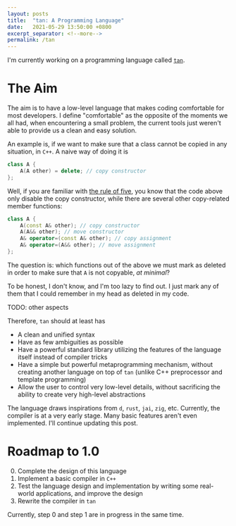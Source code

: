 ```yaml
---
layout: posts
title:  "tan: A Programming Language"
date:   2021-05-29 13:50:00 +0800
excerpt_separator: <!--more-->
permalink: /tan
---
```


I'm currently working on a programming language called [`tan`](https://github.com/tjysdsg/tan).

# The Aim

The aim is to have a low-level language that makes coding comfortable for most developers. I define "comfortable" as the
opposite of the moments we all had, when encountering a small problem, the current tools just weren't able to provide us
a clean and easy solution.

<!--more-->

An example is, if we want to make sure that a class cannot be copied in any situation, in `C++`. A naive way of doing it
is

```c++
class A {
    A(A other) = delete; // copy constructor
};
```

Well, if you are familiar with [the rule of five](https://en.cppreference.com/w/cpp/language/rule_of_three), you know
that the code above only disable the copy constructor, while there are several other copy-related member functions:

```c++
class A {
    A(const A& other); // copy constructor
    A(A&& other); // move constructor
    A& operator=(const A& other); // copy assignment
    A& operator=(A&& other); // move assignment
};
```

The question is: which functions out of the above we must mark as deleted in order to make sure that `A` is not
copyable, *at minimal*?

To be honest, I don't know, and I'm too lazy to find out. I just mark any of them that I could remember in my head as
deleted in my code.

TODO: other aspects

Therefore, `tan` should at least has

- A clean and unified syntax
- Have as few ambiguities as possible
- Have a powerful standard library utilizing the features of the language itself instead of compiler tricks
- Have a simple but powerful metaprogramming mechanism, without creating another language on top of `tan`
  (unlike C++ preprocessor and template programming)
- Allow the user to control very low-level details, without sacrificing the ability to create very high-level
  abstractions

The language draws inspirations from `d`, `rust`, `jai`, `zig`, etc. Currently, the compiler is at a very early stage.
Many basic features aren't even implemented. I'll continue updating this post.

# Roadmap to 1.0

0. Complete the design of this language
1. Implement a basic compiler in `C++`
2. Test the language design and implementation by writing some real-world applications, and improve the design
3. Rewrite the compiler in `tan`

Currently, step 0 and step 1 are in progress in the same time.